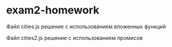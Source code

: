 # exam2-homework

Файл cities.js решение с использованием вложенных функций

Файл cities2.js решение с использованием промисов

